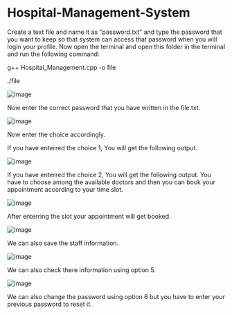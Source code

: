# Hospital-Management-System
Create a text file and name it as "password.txt" and type the password that you want to keep so that system can access that password when you will login your profile.
Now open the terminal and open this folder in the terminal and run the following command:

g++ Hospital_Management.cpp -o file

./file

![image](https://user-images.githubusercontent.com/77280511/183732901-8610bb9e-410c-4fda-a9d9-b523f369faeb.png)

Now enter the correct password that you have written in the file.txt.

![image](https://user-images.githubusercontent.com/77280511/183733387-2c48cbd0-8251-49c5-b3ad-9bf2b02324c1.png)

Now enter the choice accordingly.

If you have enterred the choice 1, You will get the following output.

![image](https://user-images.githubusercontent.com/77280511/183733712-f3ba6569-b38e-4d48-843f-057764c600fb.png)

If you have enterred the choice 2, You will get the following output. You have to choose among the available doctors and then you can book your appointment according to your time slot.

![image](https://user-images.githubusercontent.com/77280511/183734269-9b1e1b8d-5722-41f5-b3dc-2990f77a3c08.png)

After enterring the slot your appointment will get booked.

![image](https://user-images.githubusercontent.com/77280511/183734500-4d97802a-cf9a-43e9-8352-09a770609d1d.png)

We can also save the staff information.

![image](https://user-images.githubusercontent.com/77280511/183735000-9c4a5694-eed1-42e6-99da-f0cd557515c8.png)

We can also check there information using option 5.

![image](https://user-images.githubusercontent.com/77280511/183735094-a75bd1de-51eb-4b67-aeb4-362ddd3bc299.png)

We can also change the password using option 6 but you have to enter your previous password to reset it.
